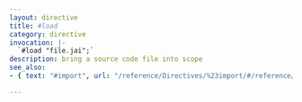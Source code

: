```yaml
---
layout: directive
title: #load
category: directive
invocation: |-
  `#load "file.jai";`
description: bring a source code file into scope
see_also:
- { text: "#import", url: "/reference/Directives/%23import/#/reference/" }

---
```

